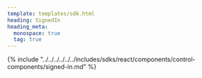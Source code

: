 ```yaml
---
template: templates/sdk.html
heading: SignedIn
heading_meta:
  monospace: true
  tag: true
---
```

{% include "../../../../../../includes/sdks/react/components/control-components/signed-in.md" %}
